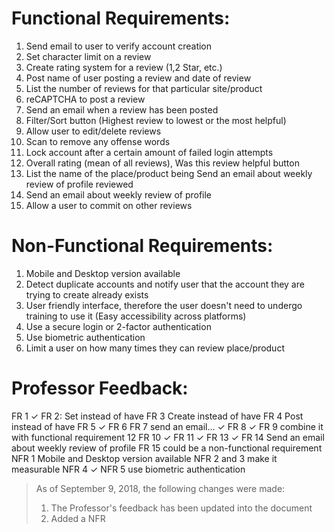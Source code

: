 # Functional Requirements:
1.	Send email to user to verify account creation
2.	Set character limit on a review
3.	Create rating system for a review (1,2 Star, etc.)  
4.	Post name of user posting a review and date of review
5.	List the number of reviews for that particular site/product 
6.	reCAPTCHA to post a review 
7.	Send an email when a review has been posted 
8.	Filter/Sort button (Highest review to lowest or the most helpful)
9.	Allow user to edit/delete reviews 
10.	Scan to remove any offense words
11.	Lock account after a certain amount of failed login attempts
12.	Overall rating (mean of all reviews), Was this review helpful button
13.	List the name of the place/product being Send an email about weekly review of profile  reviewed 
14.	Send an email about weekly review of profile 
15.	Allow a user to commit on other reviews 

# Non-Functional Requirements:
1.	Mobile and Desktop version available 
2.	Detect duplicate accounts and notify user that the account they are trying to create already exists  
3.	User friendly interface, therefore the user doesn't need to undergo training to use it (Easy accessibility across platforms)
4.	Use a secure login or 2-factor authentication 
5.	Use biometric authentication 
6.  Limit a user on how many times they can review place/product 

# Professor Feedback:
FR 1 ✓
FR 2: Set instead of have 
FR 3 Create instead of have
FR 4 Post instead of have
FR 5 ✓
FR 6
FR 7 send an email... ✓
FR 8 ✓
FR 9 combine it with functional requirement 12
FR 10 ✓
FR 11 ✓
FR 13 ✓
FR 14 Send an email about weekly review of profile 
FR 15 could be a non-functional requirement
NFR 1 Mobile and Desktop version available 
NFR 2 and 3 make it measurable
NFR 4 ✓
NFR 5 use biometric authentication 

> As of September 9, 2018, the following changes were made:
> 1. The Professor's feedback has been updated into the document 
> 2. Added a NFR 
